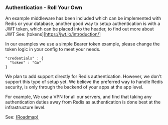 ### Authentication - Roll Your Own

An example middleware has been included which can be implemented with
Redis or your database, another good way to setup authentication is with
a JWT token, which can be placed into the header, to find out more about
JWT See: [tokens][https://jwt.io/introduction/]

In our examples we use a simple Bearer token example, please change
the token logic in your config to meet your needs.

```
"credentials" : {
  "token" : "Go"
}
```

We plan to add support directly for Redis authentication. However, we don't support
this type of setup yet. We believe the preferred way to handle Redis security, is
only through the backend of your apps at the app level.

For example, We use a VPN for all our servers, and find
that taking any authentication duties away from Redis as authentication
is done best at the infrastructure level.

See: [(Roadmap)](https://github.com/reduxdj/dr_queue/blob/master/documentation/ROADMAP.md)
